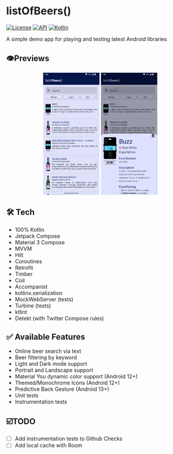 # listOfBeers()
<a href="https://opensource.org/licenses/Apache-2.0"><img alt="License" src="https://img.shields.io/badge/License-Apache%202.0-blue.svg"/></a>
<a href="https://android-arsenal.com/api?level=23"><img alt="API" src="https://img.shields.io/badge/API-23%2B-brightgreen.svg?style=flat"/></a>
[![Kotlin](https://img.shields.io/badge/kotlin-1.7.10-blue.svg?logo=kotlin)](http://kotlinlang.org)

A simple demo app for playing and testing latest Android libraries

## 👁️Previews
<p align="center">  
<img src="imgs/home.png" width="30%"/>  
<img src="imgs/details.png" width="30%"/>  
</p>

## 🛠 Tech
- 100% Kotlin
- Jetpack Compose
- Material 3 Compose
- MVVM
- Hilt
- Coroutines
- Retrofit
- Timber
- Coil
- Accompanist
- kotlinx.serialization
- MockWebServer (tests)
- Turbine (tests)
- ktlint
- Detekt (with Twitter Compose rules)

## ✅ Available Features
- Online beer search via text
- Beer filtering by keyword
- Light and Dark mode support
- Portrait and Landscape support
- Material You dynamic color support (Android 12+)
- Themed/Monochrome Icons (Android 12+)
- Predictive Back Gesture (Android 13+)
- Unit tests
- Instrumentation tests

## ☑️TODO
- [ ] Add instrumentation tests to Github Checks
- [ ] Add local cache with Room
